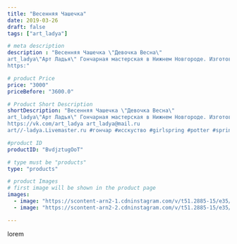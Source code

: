 ```yaml
---
title: "Весенняя Чашечка"
date: 2019-03-26
draft: false
tags: ["art_ladya"]

# meta description
description : "Весенняя Чашечка \"Девочка Весна\" 
art_ladya\"Арт Ладья\" Гончарная мастерская в Нижнем Новгороде. Изготовление керамики и мастер//-классы по обучению. 
https:"

# product Price
price: "3000"
priceBefore: "3600.0"

# Product Short Description
shortDescription: "Весенняя Чашечка \"Девочка Весна\" 
art_ladya\"Арт Ладья\" Гончарная мастерская в Нижнем Новгороде. Изготовление керамики и мастер//-классы по обучению. 
https://vk.com/art_ladya art_ladya@mail.ru 
art//-ladya.Livemaster.ru #гончар #исскуство #girlspring #potter #spring #керамикаручнаяработа #гончарнаямастерская #лягушка #handmade #посудаизглины #керамика #гончарнаяпосуда #эксклюзивнаякерамика #dishes #decor #ceramicar #весна #claygoods #tankard #earthenware #ceramic #design #кружка #чашечки #restaurant #ceramicart #девочкавесна #clay #лето #авторскаякерамика"

#product ID
productID: "BvdjztugOoT"

# type must be "products"
type: "products"

# product Images
# first image will be shown in the product page
images:
  - image: "https://scontent-arn2-1.cdninstagram.com/v/t51.2885-15/e35/54731696_123245588836175_5454412187956846250_n.jpg?tp=1&_nc_ht=scontent-arn2-1.cdninstagram.com&_nc_cat=111&_nc_ohc=8vijQAGqZtwAX81sbil&oh=e411bd17c26d2b7d38a0494e20ba656b&oe=606C5DAC&ig_cache_key=MjAwNzkxODQ4ODc5NDE1NjYzMg%3D%3D.2"
  - image: "https://scontent-arn2-2.cdninstagram.com/v/t51.2885-15/e35/54446845_2020204851606696_7732372871767802293_n.jpg?tp=1&_nc_ht=scontent-arn2-2.cdninstagram.com&_nc_cat=100&_nc_ohc=Ld0JNvkG_54AX8jR7IA&oh=6a16c561b3c0e40abc8e743d19beee3a&oe=606AC13C&ig_cache_key=MjAwNzkxODQ4ODgwMjM5MzcyNw%3D%3D.2"

---
```

lorem
